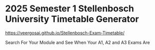 # 2025 Semester 1 Stellenbosch University Timetable Generator

https://veergosai.github.io/Stellenbosch-Exam-Timetable/

Search For Your Module and See When Your A1, A2 and A3 Exams Are
